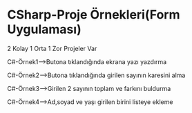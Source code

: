 # CSharp-Proje Örnekleri(Form Uygulaması)
2 Kolay 1 Orta 1 Zor Projeler Var

C#-Örnek1-->Butona tıklandığında ekrana yazı yazdırma

C#-Örnek2-->Butona tıklandığında girilen sayının karesini alma

C#-Örnek3-->Girilen 2 sayının toplam ve farkını buldurma

C#-Örnek4-->Ad,soyad ve yaşı girilen birini listeye ekleme
